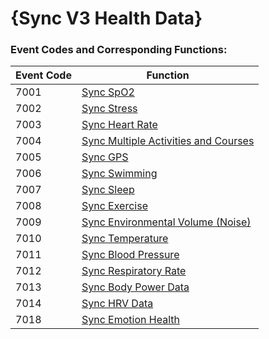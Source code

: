 # {Sync V3 Health Data}


### Event Codes and Corresponding Functions:

| Event Code | Function                                                |
| ---------- | ------------------------------------------------------- |
| 7001       | [Sync SpO2](./IDOV3HealthSyncSpo2.md)                    |
| 7002       | [Sync Stress](./IDOV3HealthSyncPressure.md)              |
| 7003       | [Sync Heart Rate](./IDOV3HealthSyncHR.md)                |
| 7004       | [Sync Multiple Activities and Courses](./IDOV3HealthSyncActivity.md) |
| 7005       | [Sync GPS](./IDOV3HealthSyncGPS.md)                      |
| 7006       | [Sync Swimming](./IDOV3HealthSyncSwim.md)                |
| 7007       | [Sync Sleep](./IDOV3HealthSyncSleep.md)                  |
| 7008       | [Sync Exercise](./IDOV3HealthSyncSport.md)               |
| 7009       | [Sync Environmental Volume (Noise)](./IDOV3HealthSyncNoise.md) |
| 7010       | [Sync Temperature](./IDOV3HealthSyncTemperature.md)      |
| 7011       | [Sync Blood Pressure](./IDOV3HealthSyncBP.md)            |
| 7012       | [Sync Respiratory Rate](./IDOV3HealthSyncRespirRate.md)  |
| 7013       | [Sync Body Power Data](./IDOV3HealthSyncBodyPower.md)    |
| 7014       | [Sync HRV Data](./IDOV3HealthSyncHRV.md)                 |
| 7018       | [Sync Emotion Health](./IDOV3HealthSyncEmotionHealth.md) |
